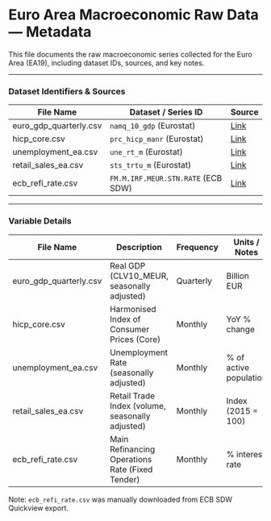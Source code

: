 #  Euro Area Macroeconomic Raw Data — Metadata

This file documents the raw macroeconomic series collected for the Euro Area (EA19), including dataset IDs, sources, and key notes.

---

###  Dataset Identifiers & Sources

| File Name              | Dataset / Series ID                | Source                                                                 |
|------------------------|-------------------------------------|------------------------------------------------------------------------|
| euro_gdp_quarterly.csv | `namq_10_gdp` (Eurostat)           | [Link](https://ec.europa.eu/eurostat/databrowser/view/namq_10_gdp/default/table?lang=en) |
| hicp_core.csv          | `prc_hicp_manr` (Eurostat)         | [Link](https://ec.europa.eu/eurostat/databrowser/view/prc_hicp_manr/default/table?lang=en) |
| unemployment_ea.csv    | `une_rt_m` (Eurostat)              | [Link](https://ec.europa.eu/eurostat/databrowser/view/une_rt_m/default/table?lang=en)     |
| retail_sales_ea.csv    | `sts_trtu_m` (Eurostat)            | [Link](https://ec.europa.eu/eurostat/databrowser/view/STS_ROB_M/default/table?lang=en)    |
| ecb_refi_rate.csv      | `FM.M.IRF.MEUR.STN.RATE` (ECB SDW) | [Link](https://sdw.ecb.europa.eu/quickview.do?SERIES_KEY=143.FM.M.IRF.MEUR.STN.RATE)      |

---

###  Variable Details

| File Name              | Description                                      | Frequency | Units / Notes             |
|------------------------|--------------------------------------------------|-----------|----------------------------|
| euro_gdp_quarterly.csv | Real GDP (CLV10_MEUR, seasonally adjusted)       | Quarterly | Billion EUR                |
| hicp_core.csv          | Harmonised Index of Consumer Prices (Core)       | Monthly   | YoY % change               |
| unemployment_ea.csv    | Unemployment Rate (seasonally adjusted)          | Monthly   | % of active population     |
| retail_sales_ea.csv    | Retail Trade Index (volume, seasonally adjusted) | Monthly   | Index (2015 = 100)         |
| ecb_refi_rate.csv      | Main Refinancing Operations Rate (Fixed Tender)  | Monthly   | % interest rate            |


Note: `ecb_refi_rate.csv` was manually downloaded from ECB SDW Quickview export.
